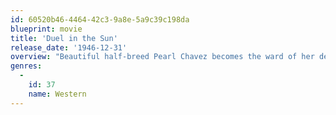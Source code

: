 ```yaml
---
id: 60520b46-4464-42c3-9a8e-5a9c39c198da
blueprint: movie
title: 'Duel in the Sun'
release_date: '1946-12-31'
overview: "Beautiful half-breed Pearl Chavez becomes the ward of her dead father's first love and finds herself torn between her sons, one good and the other bad."
genres:
  -
    id: 37
    name: Western
---
```

